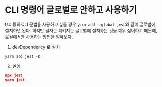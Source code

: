 # CLI 명령어 글로벌로 안하고 사용하기

tsc 등의 CLI 문법을 사용하고 싶을 경우 `yarn add --global jest`와 같이 글로벌에 설치하면 된다. 하지만 필자는 패키지는 글로벌에 설치하는 것을 매우 싫어하기 때문에, 로컬에서만 사용하는 방법을 알아보자.

1. devDependency 로 설치

```shell
yarn add jest -D
```

2. 실행

```json
npx jest
yarn jest
```
